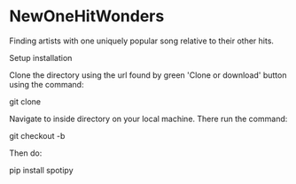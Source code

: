 # NewOneHitWonders
Finding artists with one uniquely popular song relative to their other hits. 

Setup installation

Clone the directory using the url found by green 'Clone or download' button using the command: 

git clone <repoURL>

Navigate to inside directory on your local machine. There run the command:

git checkout -b <THeNameYouChooseForYourBranch>

Then do: 

pip install spotipy


